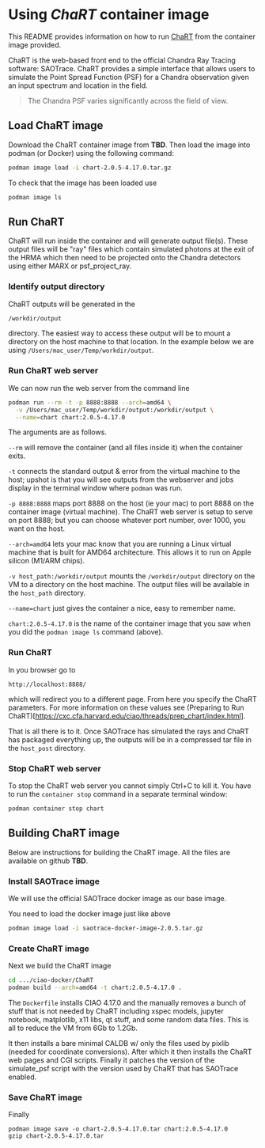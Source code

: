 
# Using _ChaRT_ container image 

This README provides information on how to run [ChaRT](https://cxc.cfa.harvard.edu/ciao/PSFs/chart2/)
from the container image provided.

ChaRT is the web-based front end to the official Chandra Ray 
Tracing software: SAOTrace. ChaRT provides a simple interface that allows
users to simulate the Point Spread Function (PSF) for a Chandra observation
given an input spectrum and location in the field. 

> The Chandra PSF varies significantly across the field of view.


## Load ChaRT image

Download the ChaRT container image from **TBD**. Then load the image
into podman (or Docker) using the following command:

```bash
podman image load -i chart-2.0.5-4.17.0.tar.gz
```

To check that the image has been loaded use

```bash
podman image ls
```

## Run ChaRT

ChaRT will run inside the container and will generate output file(s).
These output files will be "ray" files which contain simulated photons
at the exit of the HRMA which then need to be projected onto the
Chandra detectors using either MARX or psf_project_ray. 

### Identify output directory

ChaRT outputs will be generated in the

```bash
/workdir/output
```

directory. The easiest way to access these output will be to mount
a directory on the host machine to that location.  In the example below we
are using `/Users/mac_user/Temp/workdir/output`.

### Run ChaRT web server

We can now run the web server from the command line

```bash
podman run --rm -t -p 8888:8888 --arch=amd64 \
  -v /Users/mac_user/Temp/workdir/output:/workdir/output \
  --name=chart chart:2.0.5-4.17.0
```

The arguments are as follows.

`--rm` will remove the container (and all files inside it) when the container exits.

`-t` connects the standard output & error from the virtual machine
to the host; upshot is that you will see outputs from the webserver 
and jobs display in the terminal window where `podman` was run.

`-p 8888:8888` maps port 8888 on the host (ie your mac) to port 8888 on the 
container image (virtual machine). The ChaRT web server is setup to serve on port
8888; but you can choose whatever port number, over 1000, you want on the host.

`--arch=amd64` lets your mac know that you are running a Linux
virtual machine that is built for AMD64 architecture. This allows it to run
on Apple silicon (M1/ARM chips).

`-v host_path:/workdir/output` mounts the `/workdir/output` directory on the
VM to a directory on the host machine. The output files will be 
available in the `host_path` directory.

`--name=chart` just gives the container a nice, easy to remember name.

`chart:2.0.5-4.17.0` is the name of the container image that you saw
when you did the `podman image ls` command (above).


### Run ChaRT

In you browser go to

```
http://localhost:8888/
```

which will redirect you to a different page. From here you specify
the ChaRT parameters.  For more information on these values see
(Preparing to Run ChaRT)[https://cxc.cfa.harvard.edu/ciao/threads/prep_chart/index.html].

That is all there is to it. Once SAOTrace has simulated the rays and
ChaRT has packaged everything up, the outputs will be in a compressed
tar file in the `host_post` directory.


### Stop ChaRT web server

To stop the ChaRT web server you cannot simply Ctrl+C to kill it. 
You have to run the `container stop` command in a separate terminal window:

```bash
podman container stop chart
```

## Building ChaRT image

Below are instructions for building the ChaRT image.  All the files
are available on github **TBD**.


### Install SAOTrace image

We will use the official SAOTrace docker image as our base image.

You need to load the docker image just like above

```bash
podman image load -i saotrace-docker-image-2.0.5.tar.gz
```

### Create ChaRT image

Next we build the ChaRT image 

```bash
cd .../ciao-docker/ChaRT
podman build --arch=amd64 -t chart:2.0.5-4.17.0 .
``` 

The `Dockerfile` installs CIAO 4.17.0 and the manually removes 
a bunch of stuff that is not needed by ChaRT including 
xspec models, jupyter notebook, matplotlib, x11 libs, qt stuff,
and some random data files. This is all to reduce the VM from 6Gb to 1.2Gb. 

It then installs a bare minimal CALDB w/ only the files  used by pixlib
(needed for coordinate conversions). After which it then installs the
ChaRT web pages and CGI scripts. Finally it patches the version of 
the simulate_psf script with the version used by ChaRT that has 
SAOTrace enabled. 


### Save ChaRT image

Finally 

```
podman image save -o chart-2.0.5-4.17.0.tar chart:2.0.5-4.17.0
gzip chart-2.0.5-4.17.0.tar
```
